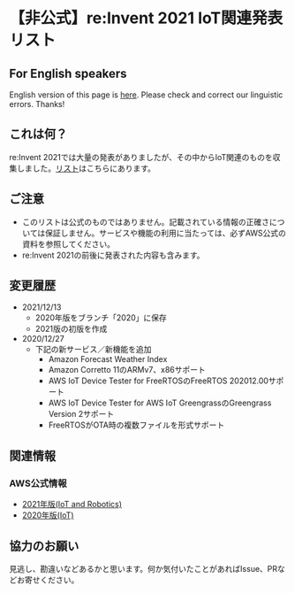 # 【非公式】re:Invent 2021 IoT関連発表リスト

## For English speakers

English version of this page is [here](README_en.md). Please check and correct our linguistic errors. Thanks!

## これは何？

re:Invent 2021では大量の発表がありましたが、その中からIoT関連のものを収集しました。[リスト](re_Invent_2021_IoT.csv)はこちらにあります。

## ご注意

* このリストは公式のものではありません。記載されている情報の正確さについては保証しません。サービスや機能の利用に当たっては、必ずAWS公式の資料を参照してください。
* re:Invent 2021の前後に発表された内容も含みます。

## 変更履歴

* 2021/12/13
  * 2020年版をブランチ「2020」に保存
  * 2021版の初版を作成
* 2020/12/27
  * 下記の新サービス／新機能を追加
    * Amazon Forecast Weather Index
    * Amazon Corretto 11のARMv7、x86サポート
    * AWS IoT Device Tester for FreeRTOSのFreeRTOS 202012.00サポート
    * AWS IoT Device Tester for AWS IoT GreengrassのGreengrass Version 2サポート
    * FreeRTOSがOTA時の複数ファイルを形式サポート

## 関連情報

### AWS公式情報

* [2021年版(IoT and Robotics)](https://d1.awsstatic.com/partner-network/AWS%20IoT%20and%20Robotics%20reInvent%20Attendee%20Guide%202021.pdf)
* [2020年版(IoT)](https://d1.awsstatic.com/IoT/AWS-IoT-reInvent-Sessions.pdf)

## 協力のお願い

見逃し、勘違いなどあるかと思います。何か気付いたことがあればIssue、PRなどお寄せください。

